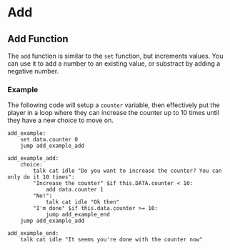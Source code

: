 # Add

## Add Function

The `add` function is similar to the `set` function, but increments values. You can use it to add a number to an existing value, or substract by adding a negative number.

### Example

The following code will setup a `counter` variable, then effectively put the player in a loop where they can increase the counter up to 10 times until they have a new choice to move on.

```narrat
add_example:
    set data.counter 0
    jump add_example_add

add_example_add:
    choice:
        talk cat idle "Do you want to increase the counter? You can only do it 10 times":
        "Increase the counter" $if this.DATA.counter < 10:
            add data.counter 1
        "No!":
            talk cat idle "Ok then"
        "I'm done" $if this.data.counter >= 10:
            jump add_example_end
    jump add_example_add

add_example_end:
    talk cat idle "It seems you're done with the counter now"

```
